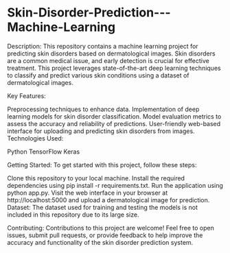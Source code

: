# Skin-Disorder-Prediction---Machine-Learning

Description:
This repository contains a machine learning project for predicting skin disorders based on dermatological images. Skin disorders are a common medical issue, and early detection is crucial for effective treatment. This project leverages state-of-the-art deep learning techniques to classify and predict various skin conditions using a dataset of dermatological images.

Key Features:

Preprocessing techniques to enhance data.
Implementation of deep learning models for skin disorder classification.
Model evaluation metrics to assess the accuracy and reliability of predictions.
User-friendly web-based interface for uploading and predicting skin disorders from images.
Technologies Used:

Python
TensorFlow
Keras

Getting Started:
To get started with this project, follow these steps:

Clone this repository to your local machine.
Install the required dependencies using pip install -r requirements.txt.
Run the application using python app.py.
Visit the web interface in your browser at http://localhost:5000 and upload a dermatological image for prediction.
Dataset:
The dataset used for training and testing the models is not included in this repository due to its large size.

Contributing:
Contributions to this project are welcome! Feel free to open issues, submit pull requests, or provide feedback to help improve the accuracy and functionality of the skin disorder prediction system.
